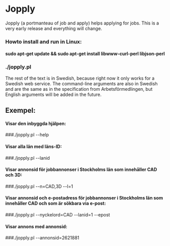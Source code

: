 # Jopply
Jopply (a portmanteau of job and apply) helps applying for jobs.
This is a very early release and everything will change.

### Howto install and run in Linux:
#### sudo apt-get update && sudo apt-get install libwww-curl-perl libjson-perl
### ./jopply.pl

The rest of the text is in Swedish, because right now it only works
for a Swedish web service. The command-line arguments are also in
Swedish and are the same as in the specification from
Arbetsförmedlingen, but English arguments will be added in the future.

## Exempel:
#### Visar den inbyggda hjälpen:
###./jopply.pl --help

#### Visar alla län med läns-ID:
###./jopply.pl --lanid

#### Visar annonsid för jobbannonser i Stockholms län som innehåller CAD och 3D:
###./jopply.pl --n=CAD,3D --l=1

#### Visar annonsid och e-postadress för jobbannonser i Stockholms län som innehåller CAD och som är sökbara via e-post:
###./jopply.pl --nyckelord=CAD --lanid=1 --epost

#### Visar annons med annonsid:
###./jopply.pl --annonsid=2621881